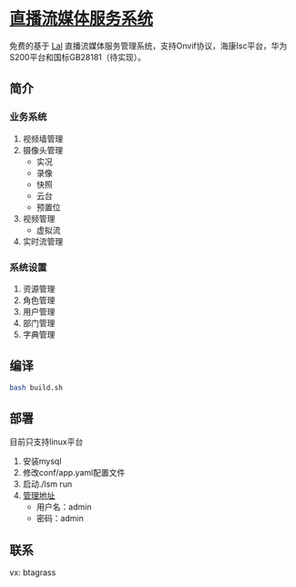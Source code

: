 # [直播流媒体服务系统](https://github.com/btagrass/lsm)
免费的基于 [Lal](https://pengrl.com/) 直播流媒体服务管理系统，支持Onvif协议，海康Isc平台，华为S200平台和国标GB28181（待实现）。
## 简介
### 业务系统
1. 视频墙管理
2. 摄像头管理
    * 实况
    * 录像
    * 快照
    * 云台
    * 预置位
3. 视频管理
    * 虚拟流
4. 实时流管理
### 系统设置
1. 资源管理
2. 角色管理
3. 用户管理
4. 部门管理
5. 字典管理
## 编译
```bash
bash build.sh
```
## 部署
目前只支持linux平台
1. 安装mysql
2. 修改conf/app.yaml配置文件
3. 启动./lsm run
4. [管理地址](http://localhost:3082)
    * 用户名：admin
    * 密码：admin
## 联系
vx: btagrass

